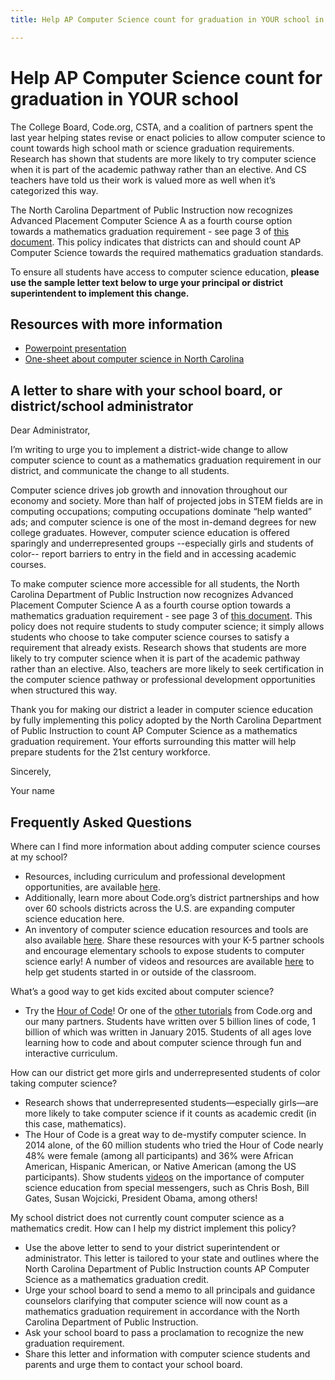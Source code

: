 ```yaml
---
title: Help AP Computer Science count for graduation in YOUR school in North Carolina

---
```


# Help AP Computer Science count for graduation in YOUR school

The College Board, Code.org, CSTA, and a coalition of partners spent the last year helping states revise or enact policies to allow computer science to count towards high school math or science graduation requirements. Research has shown that students are more likely to try computer science when it is part of the academic pathway rather than an elective. And CS teachers have told us their work is valued more as well when it’s categorized this way. 

The North Carolina Department of Public Instruction now recognizes Advanced Placement Computer Science A as a fourth course option towards a mathematics graduation requirement - see page 3 of <a href="http://www.dpi.state.nc.us/docs/academicservices/2013/math-options-chart.pdf" target="_blank">this document</a>. This policy indicates that districts can and should count AP Computer Science towards the required mathematics graduation standards. 

To ensure all students have access to computer science education, **please use the sample letter text below to urge your principal or district superintendent to implement this change.**


## Resources with more information
* [Powerpoint presentation](/files/computer_science_advocacy.pptx)
* [One-sheet about computer science in North Carolina ](/files/states/NC.pdf)



## A letter to share with your school board, or district/school administrator

Dear Administrator, 

I’m writing to urge you to implement a district-wide change to allow computer science to count as a mathematics graduation requirement in our district, and communicate the change to all students. 

Computer science drives job growth and innovation throughout our economy and society. More than half of projected jobs in STEM fields are in computing occupations; computing occupations dominate “help wanted” ads; and computer science is one of the most in-demand degrees for new college graduates. However, computer science education is offered sparingly and underrepresented groups --especially girls and students of color-- report barriers to entry in the field and in accessing academic courses.   

To make computer science more accessible for all students, the North Carolina Department of Public Instruction now recognizes Advanced Placement Computer Science A as a fourth course option towards a mathematics graduation requirement - see page 3 of <a href="http://www.dpi.state.nc.us/docs/academicservices/2013/math-options-chart.pdf" target="_blank">this document</a>. This policy does not require students to study computer science; it simply allows students who choose to take computer science courses to satisfy a requirement that already exists. Research shows that students are more likely to try computer science when it is part of the academic pathway rather than an elective. Also, teachers are more likely to seek certification in the computer science pathway or professional development opportunities when structured this way. 

Thank you for making our district a leader in computer science education by fully implementing this policy adopted by the North Carolina Department of Public Instruction to count AP Computer Science as a mathematics graduation requirement. Your efforts surrounding this matter will help prepare students for the 21st century workforce.   

Sincerely, 

Your name



## Frequently Asked Questions

Where can I find more information about adding computer science courses at my school? 

+ Resources, including curriculum and professional development opportunities, are available [here](/educate/districts). 
+ Additionally, learn more about Code.org’s district partnerships and how over 60 schools districts across the U.S. are expanding computer science education here. 
+ An inventory of computer science education resources and tools are also available [here](/educate/3rdparty). 
Share these resources with your K-5 partner schools and encourage elementary schools to expose students to computer science early! A number of videos and resources are available [here](/educate/inspire) to help get students started in or outside of the classroom.

What’s a good way to get kids excited about computer science?

+ Try the [Hour of Code](http://hourofcode.com)! Or one of the [other tutorials](/learn/beyond) from Code.org and our many partners. Students have written over 5 billion lines of code, 1 billion of which was written in January 2015. Students of all ages love learning how to code and about computer science through fun and interactive curriculum.

How can our district get more girls and underrepresented students of color taking computer science?

+ Research shows that underrepresented students—especially girls—are more likely to take computer science if it counts as academic credit (in this case, mathematics).
+ The Hour of Code is a great way to de-mystify computer science. In 2014 alone, of the 60 million students who tried the Hour of Code nearly 48% were female (among all participants) and 36% were African American, Hispanic American, or Native American (among the US participants). 
Show students [videos](http://hourofcode.com/us/resources#videos) on the importance of computer science education from special messengers, such as Chris Bosh, Bill Gates, Susan Wojcicki, President Obama, among others! 

My school district does not currently count computer science as a mathematics credit. How can I help my district implement this policy?  

+ Use the above letter to send to your district superintendent or administrator. This letter is tailored to your state and outlines where the North Carolina Department of Public Instruction counts AP Computer Science as a mathematics graduation credit. 
+ Urge your school board to send a memo to all principals and guidance counselors clarifying that computer science will now count as a mathematics graduation requirement in accordance with the North Carolina Department of Public Instruction. 
+ Ask your school board to pass a proclamation to recognize the new graduation requirement. 
+ Share this letter and information with computer science students and parents and urge them to contact your school board.  